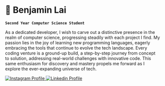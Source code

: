 # 🐓 Benjamin Lai

**`Second Year Computer Science Student`**

As a dedicated developer, I wish to carve out a distinctive presence in the realm of computer science, progressing steadily with each project I find. My passion lies in the joy of learning new programming languages, eagerly embracing the tools that continue to evolve the tech landscape. Every coding venture is a ground-up build, a step-by-step journey from concept to solution, addressing real-world challenges with innovative code. This same enthusiasm for discovery and mastery propels me forward as I explore the ever-expanding universe of tech.

<p align="left">
<a href="https://www.instagram.com/b4nny_49/"> 
    <img alt="Instagram Profile" src="https://custom-icon-badges.demolab.com/badge/Instagram-black.svg?logo=heart&logoColor=white">
</a>
<a href="https://www.linkedin.com/in/benjamin-lai1/"> 
    <img alt="Linkedin Profile" src="https://custom-icon-badges.demolab.com/badge/Linkedin-blue.svg?logo=heart&logoColor=white">
</a>
</p>


